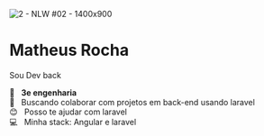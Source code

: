 ![2 - NLW #02 - 1400x900](https://user-images.githubusercontent.com/56950752/89484281-8c679c00-d774-11ea-91eb-10dec0f6c7c9.jpg)


# Matheus Rocha

 Sou Dev back<br/>

 :rocket:  &nbsp;  **3e engenharia**
 <br/> :purple_heart: &nbsp; Buscando colaborar com projetos em back-end usando laravel
 <br/> :blush: &nbsp; Posso te ajudar com laravel
 <br/> :computer: &nbsp; Minha stack: Angular e laravel
